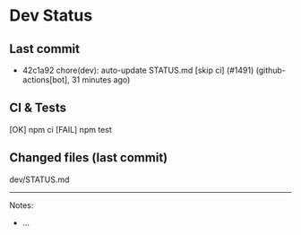 # Dev Status

## Last commit
- 42c1a92 chore(dev): auto-update STATUS.md [skip ci] (#1491) (github-actions[bot], 31 minutes ago)
## CI & Tests
[OK] npm ci
[FAIL] npm test

## Changed files (last commit)
dev/STATUS.md

---
Notes:
- ...
